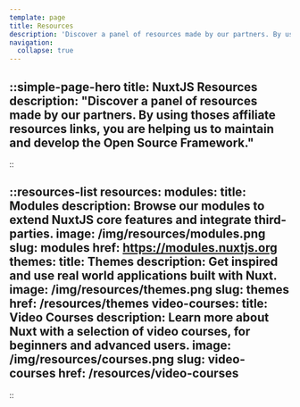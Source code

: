 ```yaml
---
template: page
title: Resources
description: 'Discover a panel of resources made by our partners. By using thoses affiliate resources links, you are helping us to maintain and develop the Nuxt Framework.'
navigation:
  collapse: true
---
```


::simple-page-hero
title: NuxtJS Resources
description: "Discover a panel of resources made by our partners. By using thoses affiliate resources links, you are helping us to maintain and develop the Open Source Framework."
---
::

::resources-list
resources:
  modules:
    title: Modules
    description: Browse our modules to extend NuxtJS core features and integrate third-parties.
    image: /img/resources/modules.png
    slug: modules
    href: https://modules.nuxtjs.org
  themes:
    title: Themes
    description: Get inspired and use real world applications built with Nuxt.
    image: /img/resources/themes.png
    slug: themes
    href: /resources/themes
  video-courses:
    title: Video Courses
    description: Learn more about Nuxt with a selection of video courses, for beginners and advanced users.
    image: /img/resources/courses.png
    slug: video-courses
    href: /resources/video-courses
---
::
